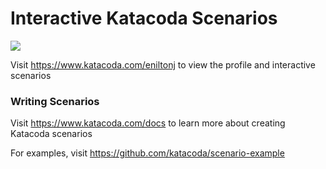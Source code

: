 # Interactive Katacoda Scenarios

[![](http://shields.katacoda.com/katacoda/eniltonj/count.svg)](https://www.katacoda.com/eniltonj "Get your profile on Katacoda.com")

Visit https://www.katacoda.com/eniltonj to view the profile and interactive scenarios

### Writing Scenarios
Visit https://www.katacoda.com/docs to learn more about creating Katacoda scenarios

For examples, visit https://github.com/katacoda/scenario-example
